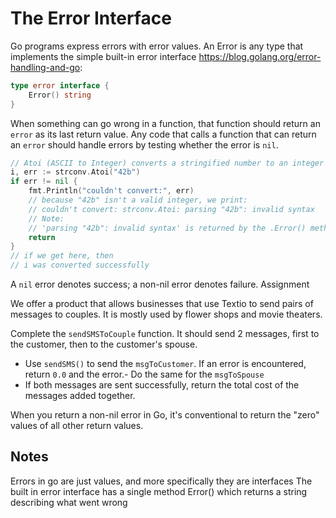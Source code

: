 # The Error Interface

Go programs express errors with error values. An Error is any type that implements the simple built-in error interface https://blog.golang.org/error-handling-and-go:

```go
type error interface {
    Error() string
}
```

When something can go wrong in a function, that function should return an `error` as its last return value. Any code that calls a function that can return an `error` should handle errors by testing whether the error is `nil`.

```go
// Atoi (ASCII to Integer) converts a stringified number to an integer
i, err := strconv.Atoi("42b")
if err != nil {
    fmt.Println("couldn't convert:", err)
    // because "42b" isn't a valid integer, we print:
    // couldn't convert: strconv.Atoi: parsing "42b": invalid syntax
    // Note:
    // 'parsing "42b": invalid syntax' is returned by the .Error() method
    return
}
// if we get here, then
// i was converted successfully
```

A `nil` error denotes success; a non-nil error denotes failure.
Assignment

We offer a product that allows businesses that use Textio to send pairs of messages to couples. It is mostly used by flower shops and movie theaters.

Complete the `sendSMSToCouple` function. It should send 2 messages, first to the customer, then to the customer's spouse.

- Use `sendSMS()` to send the `msgToCustomer`. If an error is encountered, return `0.0` and the error.- Do the same for the `msgToSpouse`
- If both messages are sent successfully, return the total cost of the messages added together.

When you return a non-nil error in Go, it's conventional to return the "zero" values of all other return values.

## Notes

Errors in go are just values, and more specifically they are interfaces
The built in error interface has a single method Error() which returns a string describing what went wrong
